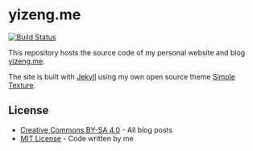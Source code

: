 # yizeng.me

[![Build Status](https://travis-ci.org/yizeng/yizeng.me.svg?branch=master)](https://travis-ci.org/yizeng/yizeng.me)

This repository hosts the source code of my personal website and blog [yizeng.me](http://yizeng.me).

The site is built with [Jekyll](http://jekyllrb.com/) using my own open source theme [Simple Texture](https://github.com/yizeng/jekyll-theme-simple-texture).

## License
- [Creative Commons BY-SA 4.0](http://creativecommons.org/licenses/by-sa/4.0/) - All blog posts
- [MIT License](https://raw.github.com/yizeng/yizeng.me/master/LICENSE) - Code written by me
